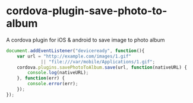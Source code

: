 # cordova-plugin-save-photo-to-album
A cordova plugin for iOS &amp; android to save image to photo album
```js
document.addEventListener("deviceready", function(){
    var url = "http://example.com/images/1.gif"
             || "file:///var/mobile/Applications/1.gif";
    cordova.plugins.savePhotoToAlbum.save(url, function(nativeURL) {
        console.log(nativeURL);
    }, function(err) {
        console.error(err);
    });
});
```
